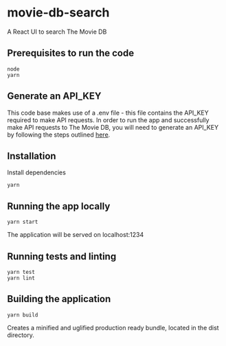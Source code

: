 # movie-db-search
A React UI to search The Movie DB

## Prerequisites to run the code
```
node
yarn
```

## Generate an API_KEY
This code base makes use of a .env file - this file contains the API_KEY required to make API requests.
In order to run the app and successfully make API requests to The Movie DB, you will need to generate an API_KEY by following the steps outlined [here](https://developers.themoviedb.org/3/getting-started/introduction).


## Installation
Install dependencies
```
yarn
```

## Running the app locally
```
yarn start
```

The application will be served on localhost:1234

## Running tests and linting
```
yarn test
yarn lint
```

## Building the application
```
yarn build
```

Creates a minified and uglified production ready bundle, located in the dist directory.

